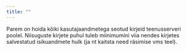 ```yaml
---
title: ""
---
```

Parem on hoida kõiki kasutajaandmetega seotud kirjeid teenusserveri poolel.
Niisuguste kirjete puhul tuleb miinimumini viia nendes kirjetes salvestatud
isikuandmete hulk (ja nt kaitsta need räsimise vms teel).

